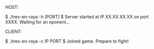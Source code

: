 HOST: 

$ ./tres-en-raya -h [PORT]
$ Server started at IP XX.XX.XX.XX on port XXXX.
  Waiting for an oponent...



CLIENT: 

$ ./tres-en-raya -c IP PORT
$ Joined game. Prepare to fight!
